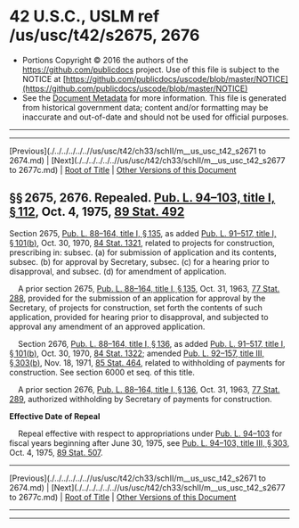 ---
---

# 42 U.S.C., USLM ref /us/usc/t42/s2675, 2676

* Portions Copyright © 2016 the authors of the https://github.com/publicdocs project.
  Use of this file is subject to the NOTICE at [https://github.com/publicdocs/uscode/blob/master/NOTICE](https://github.com/publicdocs/uscode/blob/master/NOTICE)
* See the [Document Metadata](././../../../../..//README.md) for more information.
  This file is generated from historical government data; content and/or formatting may be inaccurate and out-of-date and should not be used for official purposes.

----------
----------

[Previous](./../../../../..//us/usc/t42/ch33/schII/m__us_usc_t42_s2671 to 2674.md) | [Next](./../../../../..//us/usc/t42/ch33/schII/m__us_usc_t42_s2677 to 2677c.md) | [Root of Title](./../../../../../) | [Other Versions of this Document](https://publicdocs.github.io/go/links?ns=uslm&ref=%2Fus%2Fusc%2Ft42%2Fs2675%2C+2676)

## §§ 2675, 2676. Repealed. [Pub. L. 94–103, title I, § 112][/us/pl/94/103/s112], Oct. 4, 1975, [89 Stat. 492][/us/stat/89/492]

Section 2675, [Pub. L. 88–164, title I, § 135][/us/pl/88/164/s135], as added [Pub. L. 91–517, title I, § 101(b)][/us/pl/91/517/s101/b], Oct. 30, 1970, [84 Stat. 1321][/us/stat/84/1321], related to projects for construction, prescribing in: subsec. (a) for submission of application and its contents, subsec. (b) for approval by Secretary, subsec. (c) for a hearing prior to disapproval, and subsec. (d) for amendment of application.

    A prior section 2675, [Pub. L. 88–164, title I, § 135][/us/pl/88/164/s135], Oct. 31, 1963, [77 Stat. 288][/us/stat/77/288], provided for the submission of an application for approval by the Secretary, of projects for construction, set forth the contents of such application, provided for hearing prior to disapproval, and subjected to approval any amendment of an approved application.

    Section 2676, [Pub. L. 88–164, title I, § 136][/us/pl/88/164/s136], as added [Pub. L. 91–517, title I, § 101(b)][/us/pl/91/517/s101/b], Oct. 30, 1970, [84 Stat. 1322][/us/stat/84/1322]; amended [Pub. L. 92–157, title III, § 303(b)][/us/pl/92/157/s303/b], Nov. 18, 1971, [85 Stat. 464][/us/stat/85/464], related to withholding of payments for construction. See section 6000 et seq. of this title.

    A prior section 2676, [Pub. L. 88–164, title I, § 136][/us/pl/88/164/s136], Oct. 31, 1963, [77 Stat. 289][/us/stat/77/289], authorized withholding by Secretary of payments for construction.

 __Effective Date of Repeal__ 

    Repeal effective with respect to appropriations under [Pub. L. 94–103][/us/pl/94/103] for fiscal years beginning after June 30, 1975, see [Pub. L. 94–103, title III, § 303][/us/pl/94/103/s303], Oct. 4, 1975, [89 Stat. 507][/us/stat/89/507].

----------

[Previous](./../../../../..//us/usc/t42/ch33/schII/m__us_usc_t42_s2671 to 2674.md) | [Next](./../../../../..//us/usc/t42/ch33/schII/m__us_usc_t42_s2677 to 2677c.md) | [Root of Title](./../../../../../) | [Other Versions of this Document](https://publicdocs.github.io/go/links?ns=uslm&ref=%2Fus%2Fusc%2Ft42%2Fs2675%2C+2676)

----------
----------

[/us/pl/94/103/s112]: https://publicdocs.github.io/go/links?ns=uslm&ref=%2Fus%2Fpl%2F94%2F103%2Fs112
[/us/stat/89/492]: https://publicdocs.github.io/go/links?ns=uslm&ref=%2Fus%2Fstat%2F89%2F492
[/us/pl/88/164/s135]: https://publicdocs.github.io/go/links?ns=uslm&ref=%2Fus%2Fpl%2F88%2F164%2Fs135
[/us/pl/91/517/s101/b]: https://publicdocs.github.io/go/links?ns=uslm&ref=%2Fus%2Fpl%2F91%2F517%2Fs101%2Fb
[/us/stat/84/1321]: https://publicdocs.github.io/go/links?ns=uslm&ref=%2Fus%2Fstat%2F84%2F1321
[/us/pl/88/164/s135]: https://publicdocs.github.io/go/links?ns=uslm&ref=%2Fus%2Fpl%2F88%2F164%2Fs135
[/us/stat/77/288]: https://publicdocs.github.io/go/links?ns=uslm&ref=%2Fus%2Fstat%2F77%2F288
[/us/pl/88/164/s136]: https://publicdocs.github.io/go/links?ns=uslm&ref=%2Fus%2Fpl%2F88%2F164%2Fs136
[/us/pl/91/517/s101/b]: https://publicdocs.github.io/go/links?ns=uslm&ref=%2Fus%2Fpl%2F91%2F517%2Fs101%2Fb
[/us/stat/84/1322]: https://publicdocs.github.io/go/links?ns=uslm&ref=%2Fus%2Fstat%2F84%2F1322
[/us/pl/92/157/s303/b]: https://publicdocs.github.io/go/links?ns=uslm&ref=%2Fus%2Fpl%2F92%2F157%2Fs303%2Fb
[/us/stat/85/464]: https://publicdocs.github.io/go/links?ns=uslm&ref=%2Fus%2Fstat%2F85%2F464
[/us/pl/88/164/s136]: https://publicdocs.github.io/go/links?ns=uslm&ref=%2Fus%2Fpl%2F88%2F164%2Fs136
[/us/stat/77/289]: https://publicdocs.github.io/go/links?ns=uslm&ref=%2Fus%2Fstat%2F77%2F289
[/us/pl/94/103]: https://publicdocs.github.io/go/links?ns=uslm&ref=%2Fus%2Fpl%2F94%2F103
[/us/pl/94/103/s303]: https://publicdocs.github.io/go/links?ns=uslm&ref=%2Fus%2Fpl%2F94%2F103%2Fs303
[/us/stat/89/507]: https://publicdocs.github.io/go/links?ns=uslm&ref=%2Fus%2Fstat%2F89%2F507


